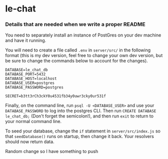 # le-chat

### Details that are needed when we write a proper README

You need to separately install an instance of PostGres on your dev machine and have it running.

You will need to create a file called `.env` in `server/src/` in the following format (this is my dev version, feel free to change your own dev version, but be sure to change the commands below to account for the changes).

```
DATABASE=le_chat_db
DATABASE_PORT=5432
DATABASE_HOST=localhost
DATABASE_USER=postgres
DATABASE_PASSWORD=postgres

SECRET=b3tt3rCh3ckY0u4531fb34y0uwr3cky0ur531f
```

Finally, on the command line, run `psql -U <DATABASE_USER>` and use your `DATABASE_PASSWORD` to log into the postgres CLI. Then run `CREATE DATABASE le_chat_db;` (Don't forget the semicolon!), and then run `exit` to return to your normal command line.

To seed your database, change the `if` statement in `server/src/index.js` so that `seedDatabase()` runs on startup, then change it back. Your resolvers should now return data.

Random change so I have something to push
